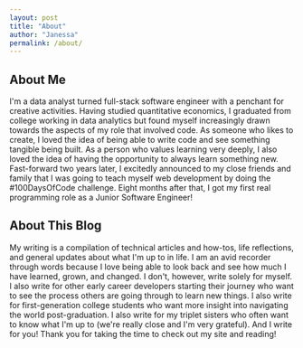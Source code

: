 ```yaml
---
layout: post
title: "About"
author: "Janessa"
permalink: /about/
---
```


## About Me
I'm a data analyst turned full-stack software engineer with a penchant for creative activities. Having studied quantitative economics, I graduated from college working in data analytics but found myself increasingly drawn towards the aspects of my role that involved code. As someone who likes to create, I loved the idea of being able to write code and see something tangible being built. As a person who values learning very deeply, I also loved the idea of having the opportunity to always learn something new. Fast-forward two years later, I excitedly announced to my close friends and family that I was going to teach myself web development by doing the #100DaysOfCode challenge. Eight months after that, I got my first real programming role as a Junior Software Engineer!

## About This Blog
My writing is a compilation of technical articles and how-tos, life reflections, and general updates about what I'm up to in life. I am an avid recorder through words because I love being able to look back and see how much I have learned, grown, and changed. I don't, however, write solely for myself. I also write for other early career developers starting their journey who want to see the process others are going through to learn new things. I also write for first-generation college students who want more insight into navigating the world post-graduation. I also write for my triplet sisters who often want to know what I'm up to (we're really close and I'm very grateful). And I write for you! Thank you for taking the time to check out my site and reading!
